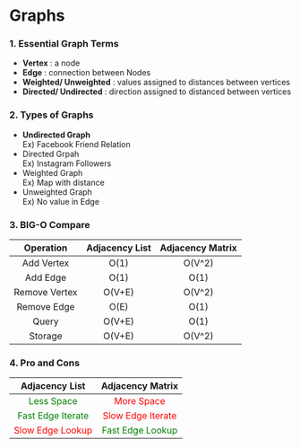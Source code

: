# Graphs
### 1. Essential Graph Terms
* __Vertex__ : a node 
* __Edge__ : connection between Nodes
* __Weighted/ Unweighted__ : values assigned to distances between vertices 
* __Directed/ Undirected__ : direction assigned to distanced between vertices
### 2. Types of Graphs
* __Undirected Graph__    
Ex) Facebook Friend Relation
* Directed Grpah  
Ex) Instagram Followers
* Weighted Graph   
Ex) Map with distance
* Unweighted Graph   
Ex) No value in Edge

### 3. BIG-O Compare
| Operation | Adjacency List | Adjacency Matrix |
| :----------: | :---------: | :----------: |
| Add Vertex    | O(1)       |     O(V^2)   |
| Add Edge    | O(1)       |     O(1)   |
| Remove Vertex    | O(V+E)       |     O(V^2)   |
| Remove Edge    | O(E)       |     O(1)   |
| Query    | O(V+E)       |     O(1)         |
| Storage    | O(V+E)       |     O(V^2)         |

### 4. Pro and Cons
| Adjacency List | Adjacency Matrix |
| :---------: | :----------: |
| <span style="color:green">Less Space</span>   |     <span style="color:red">More Space</span>   | 
| <span style="color:green">Fast Edge Iterate</span>   | <span style="color:red">Slow Edge Iterate</span>       | 
| <span style="color:red">Slow Edge Lookup</span>    | <span style="color:green">Fast Edge Lookup</span>    | 


